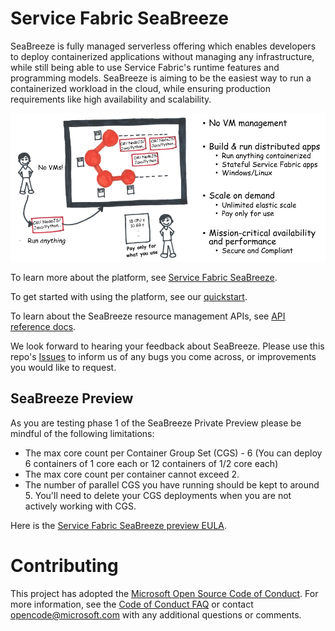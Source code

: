 # Service Fabric SeaBreeze

SeaBreeze is fully managed serverless offering which enables developers to deploy containerized applications without managing any infrastructure, while still being able to use Service Fabric's runtime features and programming models. SeaBreeze is aiming to be the easiest way to run a containerized workload in the cloud, while ensuring production requirements like high availability and scalability. 

![Seabreeze-01][Seabreeze-01]

To learn more about the platform, see [Service Fabric SeaBreeze](./docs/conceptual-docs/seabreeze-overview.md). 

To get started with using the platform, see our [quickstart](./docs/conceptual-docs/container-group-set-quickstart.md).

To learn about the SeaBreeze resource management APIs, see [API reference docs](https://github.com/Azure/seabreeze-preview-pr/blob/master/docs/reference-docs/seabreeze-index.md).

We look forward to hearing your feedback about SeaBreeze. Please use this repo's [Issues](https://github.com/Azure/seabreeze-preview-pr/issues) to inform us of any bugs you come across, or improvements you would like to request. 

## SeaBreeze Preview

As you are testing phase 1 of the SeaBreeze Private Preview please be mindful of the following limitations:

* The max core count per Container Group Set (CGS) - 6 (You can deploy 6 containers of 1 core each or 12 containers of 1/2 core each)
* The max core count per container cannot exceed 2. 
* The number of parallel CGS you have running should be kept to around 5. You'll need to delete your CGS deployments when you are not actively working with CGS.

Here is the [Service Fabric SeaBreeze preview EULA](http://aka.ms/seabreezeprevieweula).

# Contributing

This project has adopted the
[Microsoft Open Source Code of Conduct](https://opensource.microsoft.com/codeofconduct/).
For more information, see the
[Code of Conduct FAQ](https://opensource.microsoft.com/codeofconduct/faq/) or
contact [opencode@microsoft.com](mailto:opencode@microsoft.com) with any
additional questions or comments.

<!-- Images -->

[Seabreeze-01]: ./docs/conceptual-docs/media/overview/SeaBreeze.PNG

[Milestones]: ./media/overview/Milestones.PNG
